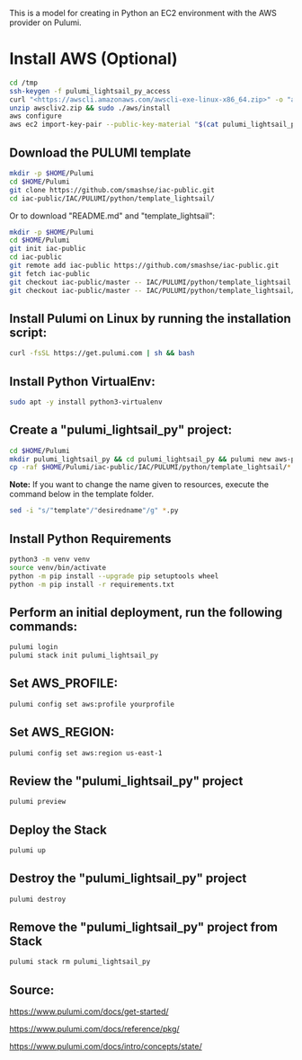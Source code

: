 This is a model for creating in Python an EC2 environment with the AWS provider on Pulumi.

# Install AWS (Optional)

```bash
cd /tmp
ssh-keygen -f pulumi_lightsail_py_access
curl "<https://awscli.amazonaws.com/awscli-exe-linux-x86_64.zip>" -o "awscliv2.zip"
unzip awscliv2.zip && sudo ./aws/install
aws configure
aws ec2 import-key-pair --public-key-material "$(cat pulumi_lightsail_py_access.pub | base64)" --key-name pulumi_lightsail_py_access --region us-west-2 --profile yourprofile
```

## Download the PULUMI template

```bash
mkdir -p $HOME/Pulumi
cd $HOME/Pulumi
git clone https://github.com/smashse/iac-public.git
cd iac-public/IAC/PULUMI/python/template_lightsail/
```

Or to download "README.md" and "template_lightsail":

```bash
mkdir -p $HOME/Pulumi
cd $HOME/Pulumi
git init iac-public
cd iac-public
git remote add iac-public https://github.com/smashse/iac-public.git
git fetch iac-public
git checkout iac-public/master -- IAC/PULUMI/python/template_lightsail
git checkout iac-public/master -- IAC/PULUMI/python/template_lightsail/README.md
```

## Install Pulumi on Linux by running the installation script:

```bash
curl -fsSL https://get.pulumi.com | sh && bash
```

## Install Python VirtualEnv:

```bash
sudo apt -y install python3-virtualenv
```

## Create a "pulumi_lightsail_py" project:

```bash
cd $HOME/Pulumi
mkdir pulumi_lightsail_py && cd pulumi_lightsail_py && pulumi new aws-python --emoji --generate-only --name pulumi_lightsail_py --description "Pulumi EC2 Python"
cp -raf $HOME/Pulumi/iac-public/IAC/PULUMI/python/template_lightsail/* .
```

**Note:** If you want to change the name given to resources, execute the command below in the template folder.

```bash
sed -i "s/"template"/"desiredname"/g" *.py
```

## Install Python Requirements

```bash
python3 -m venv venv
source venv/bin/activate
python -m pip install --upgrade pip setuptools wheel
python -m pip install -r requirements.txt
```

## Perform an initial deployment, run the following commands:

```bash
pulumi login
pulumi stack init pulumi_lightsail_py
```

## Set AWS_PROFILE:

```bash
pulumi config set aws:profile yourprofile
```

## Set AWS_REGION:

```bash
pulumi config set aws:region us-east-1
```

## Review the "pulumi_lightsail_py" project

```bash
pulumi preview
```

## Deploy the Stack

```bash
pulumi up
```

## Destroy the "pulumi_lightsail_py" project

```bash
pulumi destroy
```

## Remove the "pulumi_lightsail_py" project from Stack

```bash
pulumi stack rm pulumi_lightsail_py
```

## Source:

<https://www.pulumi.com/docs/get-started/>

<https://www.pulumi.com/docs/reference/pkg/>

<https://www.pulumi.com/docs/intro/concepts/state/>
